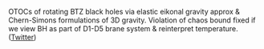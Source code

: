 
OTOCs of rotating BTZ black holes via elastic eikonal gravity approx & Chern-Simons formulations of 3D gravity. Violation of chaos bound fixed if we view BH as part of D1-D5 brane system & reinterpret temperature. ([Twitter](https://twitter.com/JoshuahHeath/status/1110019545325072385))
